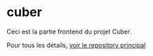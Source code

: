 # cuber

Ceci est la partie frontend du projet Cuber.  

Pour tous les détails, [voir le repository principal](https://github.com/projetc22019/AHOKCuber)

